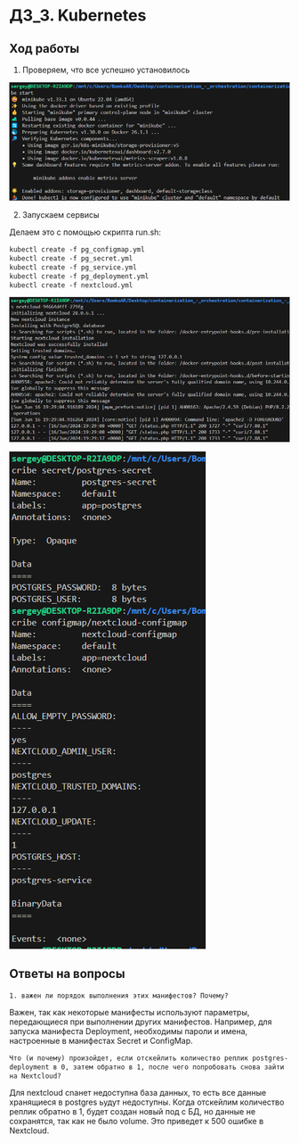 # ДЗ_3. Kubernetes

## Ход работы

1. Проверяем, что все успешно установилось

![alt text](./imgs/1.png)

2. Запускаем сервисы 

Делаем это с помощью скрипта run.sh:
```
kubectl create -f pg_configmap.yml
kubectl create -f pg_secret.yml
kubectl create -f pg_service.yml
kubectl create -f pg_deployment.yml
kubectl create -f nextcloud.yml
```

![alt text](./imgs/2.png)

![alt text](./imgs/3.png)

## Ответы на вопросы
```
1. важен ли порядок выполнения этих манифестов? Почему?
```
Важен, так как некоторые манифесты используют параметры, передающиеся при выполнении других манифестов. Например, для запуска манифеста Deployment, необходимы пароли и имена, настроенные в манифестах Secret и ConfigMap.

```
Что (и почему) произойдет, если отскейлить количество реплик postgres-deployment в 0, затем обратно в 1, после чего попробовать снова зайти на Nextcloud? 
```

Для nextcloud сnанет недоступна база данных, то есть все данные хранящиеся в postgres ьудут недоступны. 
Когда отскейлим количество реплик обратно в 1, будет создан новый под с БД, но данные не сохранятся, так как не было volume. Это приведет к 500 ошибке в Nextcloud.

